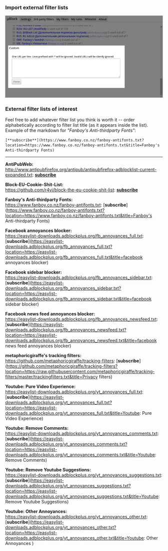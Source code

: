 ### Import external filter lists

![Custom filter lists](https://raw.githubusercontent.com/gorhill/uBlock/master/doc/img/3rd-party-filters-custom.png)

### External filter lists of interest

Feel free to add whatever filter list you  think is worth it -- order alphabetically according to filter list title (as it appears inside the list). Example of the markdown for _"Fanboy's Anti-thirdparty Fonts"_: 

    [**subscribe**](https://www.fanboy.co.nz/fanboy-antifonts.txt?location=https://www.fanboy.co.nz/fanboy-antifonts.txt&title=Fanboy's Anti-thirdparty Fonts)

***

**AntiPubWeb:**<br>
<http://www.antipubfirefox.org/antipub/antipubfirefox-adblocklist-current-expanded.txt>: [**subscribe**](http://www.antipubfirefox.org/antipub/antipubfirefox-adblocklist-current-expanded.txt?location=http://www.antipubfirefox.org/antipub/antipubfirefox-adblocklist-current-expanded.txt&title=AntiPubWeb)

**Block-EU-Cookie-Shit-List:**<br>
<https://github.com/r4vi/block-the-eu-cookie-shit-list>: [**subscribe**](https://raw.githubusercontent.com/r4vi/block-the-eu-cookie-shit-list/master/filterlist.txt?location=https://raw.githubusercontent.com/r4vi/block-the-eu-cookie-shit-list/master/filterlist.txt&title=Block-EU-Cookie-Shit-List)

**Fanboy's Anti-thirdparty Fonts:**<br>
<https://www.fanboy.co.nz/fanboy-antifonts.txt>: [**subscribe**](https://www.fanboy.co.nz/fanboy-antifonts.txt?location=https://www.fanboy.co.nz/fanboy-antifonts.txt&title=Fanboy's Anti-thirdparty Fonts)

**Facebook annoyances blocker:**<br>
<https://easylist-downloads.adblockplus.org/fb_annoyances_full.txt>: [**subscribe**](https://easylist-downloads.adblockplus.org/fb_annoyances_full.txt?location=https://easylist-downloads.adblockplus.org/fb_annoyances_full.txt&title=facebook annoyances blocker)

**Facebook sidebar blocker:**<br>
<https://easylist-downloads.adblockplus.org/fb_annoyances_sidebar.txt>: [**subscribe**](https://easylist-downloads.adblockplus.org/fb_annoyances_sidebar.txt?location=https://easylist-downloads.adblockplus.org/fb_annoyances_sidebar.txt&title=facebook sidebar blocker)

**Facebook news feed annoyances blocker:**<br>
<https://easylist-downloads.adblockplus.org/fb_annoyances_newsfeed.txt>: [**subscribe**](https://easylist-downloads.adblockplus.org/fb_annoyances_newsfeed.txt?location=https://easylist-downloads.adblockplus.org/fb_annoyances_newsfeed.txt&title=facebook news feed annoyances blocker)

**metaphoricgiraffe's tracking filters:**<br>
<https://github.com/metaphoricgiraffe/tracking-filters>: [**subscribe**](https://github.com/metaphoricgiraffe/tracking-filters?location=https://raw.githubusercontent.com/metaphoricgiraffe/tracking-filters/master/trackingfilters.txt&title=Privacy filters)

**Youtube: Pure Video Experience:**<br>
<https://easylist-downloads.adblockplus.org/yt_annoyances_full.txt>: [**subscribe**](https://easylist-downloads.adblockplus.org/yt_annoyances_full.txt?location=https://easylist-downloads.adblockplus.org/yt_annoyances_full.txt&title=Youtube: Pure Video Experience)

**Youtube: Remove Comments:**<br>
<https://easylist-downloads.adblockplus.org/yt_annoyances_comments.txt>: [**subscribe**](https://easylist-downloads.adblockplus.org/yt_annoyances_comments.txt?location=https://easylist-downloads.adblockplus.org/yt_annoyances_comments.txt&title=Youtube: Remove Comments)

**Youtube: Remove Youtube Suggestions:**<br>
<https://easylist-downloads.adblockplus.org/yt_annoyances_suggestions.txt>: [**subscribe**](https://easylist-downloads.adblockplus.org/yt_annoyances_suggestions.txt?location=https://easylist-downloads.adblockplus.org/yt_annoyances_suggestions.txt&title=Youtube: Remove Youtube Suggestions)

**Youtube: Other Annoyances:**<br>
<https://easylist-downloads.adblockplus.org/yt_annoyances_other.txt>: [**subscribe**](https://easylist-downloads.adblockplus.org/yt_annoyances_other.txt?location=https://easylist-downloads.adblockplus.org/yt_annoyances_other.txt&title=Youtube: Other Annoyances
)

